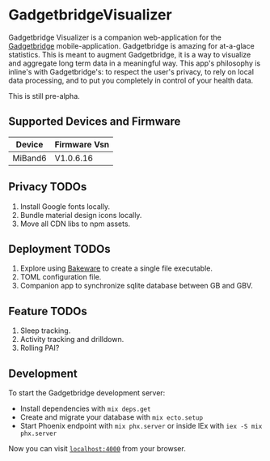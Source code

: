 # GadgetbridgeVisualizer

Gadgetbridge Visualizer is a companion web-application for the [Gadgetbridge](https://codeberg.org/Freeyourgadget/Gadgetbridge) mobile-application. Gadgetbridge is amazing for at-a-glace statistics. This is meant to augment Gadgetbridge, it is a way to visualize and aggregate long term data in a meaningful way. This app's philosophy is inline's with Gadgetbridge's: to respect the user's privacy, to rely on local data processing, and to put you completely in control of your health data.

This is still pre-alpha.

## Supported Devices and Firmware
| Device      | Firmware Vsn |
| ----------- | ------------ |
| MiBand6     | V1.0.6.16    |

## Privacy TODOs
1. Install Google fonts locally.
2. Bundle material design icons locally.
3. Move all CDN libs to npm assets.

## Deployment TODOs
1. Explore using [Bakeware](https://github.com/bake-bake-bake/bakeware) to create a single file executable.
2. TOML configuration file.
3. Companion app to synchronize sqlite database between GB and GBV.

## Feature TODOs
1. Sleep tracking.
2. Activity tracking and drilldown.
3. Rolling PAI?

## Development
To start the Gadgetbridge development server:

  * Install dependencies with `mix deps.get`
  * Create and migrate your database with `mix ecto.setup`
  * Start Phoenix endpoint with `mix phx.server` or inside IEx with `iex -S mix phx.server`

Now you can visit [`localhost:4000`](http://localhost:4000) from your browser.
